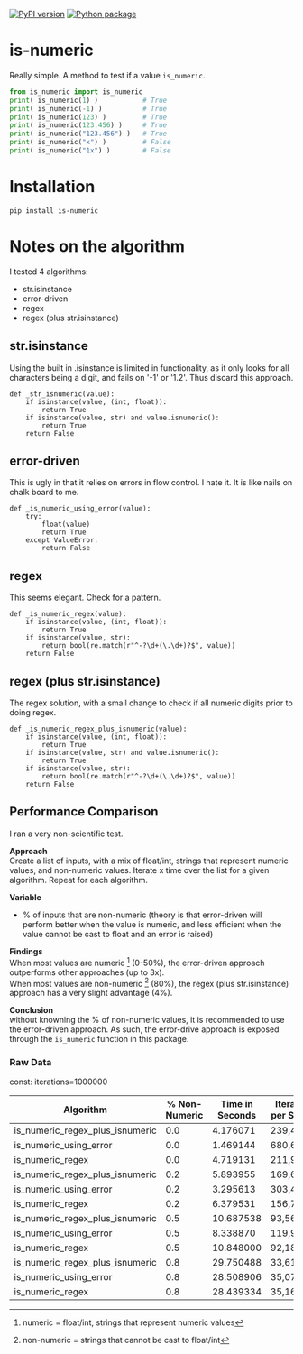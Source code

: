 [![PyPI version](https://badge.fury.io/py/is-numeric.svg)](https://badge.fury.io/py/is-numeric)
[![Python package](https://github.com/jasonray/is-numeric/actions/workflows/python-package.yml/badge.svg)](https://github.com/jasonray/is-numeric/actions/workflows/python-package.yml)

# is-numeric

Really simple.  A method to test if a value `is_numeric`.

``` python 
from is_numeric import is_numeric
print( is_numeric(1) )           # True
print( is_numeric(-1) )          # True
print( is_numeric(123) )         # True
print( is_numeric(123.456) )     # True
print( is_numeric("123.456") )   # True
print( is_numeric("x") )         # False
print( is_numeric("1x") )        # False
```

# Installation

```
pip install is-numeric
```

# Notes on the algorithm

I tested 4 algorithms:
* str.isinstance
* error-driven
* regex
* regex (plus str.isinstance)

## str.isinstance

Using the built in .isinstance is limited in functionality, as it only looks for all characters being a digit, and fails on '-1' or '1.2'.  Thus discard this approach.

```
def _str_isnumeric(value):
    if isinstance(value, (int, float)):
        return True
    if isinstance(value, str) and value.isnumeric():
        return True
    return False
```

## error-driven

This is ugly in that it relies on errors in flow control.  I hate it.  It is like nails on chalk board to me.

```
def _is_numeric_using_error(value):
    try:
        float(value)
        return True
    except ValueError:
        return False
```

## regex

This seems elegant.  Check for a pattern.

```
def _is_numeric_regex(value):
    if isinstance(value, (int, float)):
        return True
    if isinstance(value, str):
        return bool(re.match(r"^-?\d+(\.\d+)?$", value))
    return False
```

## regex (plus str.isinstance)

The regex solution, with a small change to check if all numeric digits prior to doing regex.

```
def _is_numeric_regex_plus_isnumeric(value):
    if isinstance(value, (int, float)):
        return True
    if isinstance(value, str) and value.isnumeric():
        return True
    if isinstance(value, str):
        return bool(re.match(r"^-?\d+(\.\d+)?$", value))
    return False
```

## Performance Comparison

I ran a very non-scientific test.

**Approach**  
Create a list of inputs, with a mix of float/int, strings that represent numeric values, and non-numeric values.
Iterate x time over the list for a given algorithm.
Repeat for each algorithm.

**Variable**  
* % of inputs that are non-numeric (theory is that error-driven will perform better when the value is numeric, and less efficient when the value cannot be cast to float and an error is raised)

**Findings**  
When most values are numeric [^1] (0-50%), the error-driven approach outperforms other approaches (up to 3x).  
When most values are non-numeric [^2] (80%), the regex (plus str.isinstance) approach has a very slight advantage (4%).

**Conclusion**  
without knowning the % of non-numeric values, it is recommended to use the error-driven approach.  As such, the error-drive approach is exposed through the `is_numeric` function in this package.


### Raw Data  
const: iterations=1000000

| Algorithm                           | % Non-Numeric | Time in Seconds | Iterations per Second |
|-------------------------------------|---------------|-----------------|-----------------------|
| is_numeric_regex_plus_isnumeric     | 0.0           | 4.176071        | 239,459.52            |
| is_numeric_using_error              | 0.0           | 1.469144        | 680,668.39            |
| is_numeric_regex                    | 0.0           | 4.719131        | 211,903.44            |
| is_numeric_regex_plus_isnumeric     | 0.2           | 5.893955        | 169,665.37            |
| is_numeric_using_error              | 0.2           | 3.295613        | 303,433.65            |
| is_numeric_regex                    | 0.2           | 6.379531        | 156,751.32            |
| is_numeric_regex_plus_isnumeric     | 0.5           | 10.687538       | 93,566.92             |
| is_numeric_using_error              | 0.5           | 8.338870        | 119,920.32            |
| is_numeric_regex                    | 0.5           | 10.848000       | 92,182.89             |
| is_numeric_regex_plus_isnumeric     | 0.8           | 29.750488       | 33,612.89             |
| is_numeric_using_error              | 0.8           | 28.508906       | 35,076.76             |
| is_numeric_regex                    | 0.8           | 28.439334       | 35,162.57             |

[^1]: numeric = float/int, strings that represent numeric values
[^2]: non-numeric = strings that cannot be cast to float/int
